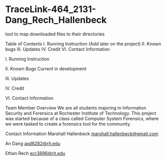 TraceLink-464_2131-Dang_Rech_Hallenbeck
=======================================

tool to map downloaded files to their directories

Table of Contents
I. 		Running Instruction (Add later on the project)
II. 	Known bugs
III.	Updates
IV.		Credit
VI.    	Contact Information



I. Running Instruction 



II. Known Bugs
Current in development



III. Updates



IV. Credit



VI. Contact Information

Team Member Overview
We are all students majoring in Information Security and Forensics at Rochester Institute of Technology. This project was started because of a class called Computer System Forensics, where we were tasked to create a forensics tool for the community. 

Contact Information
Marshall Hallenbeck
marshall.hallenbeck@gmail.com

An Dang
axd8282@rit.edu

Ethan Rech
ecr3896@rit.edu
